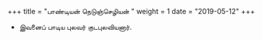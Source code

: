 ﻿+++
title = "பாண்டியன் நெடுஞ்செழியன்  "
weight = 1
date = "2019-05-12"
+++


-  இவனைப் பாடிய புலவர் குடபுலவியனார். 
  
